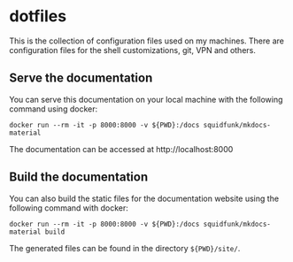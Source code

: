 # dotfiles

This is the collection of configuration files used on my machines. There are configuration files for the shell customizations, git, VPN and others.

## Serve the documentation

You can serve this documentation on your local machine with the following command using docker:

```shell
docker run --rm -it -p 8000:8000 -v ${PWD}:/docs squidfunk/mkdocs-material
```

The documentation can be accessed at http://localhost:8000

## Build the documentation

You can also build the static files for the documentation website using the following command with docker:

```shell
docker run --rm -it -p 8000:8000 -v ${PWD}:/docs squidfunk/mkdocs-material build
```

The generated files can be found in the directory `${PWD}/site/`.
